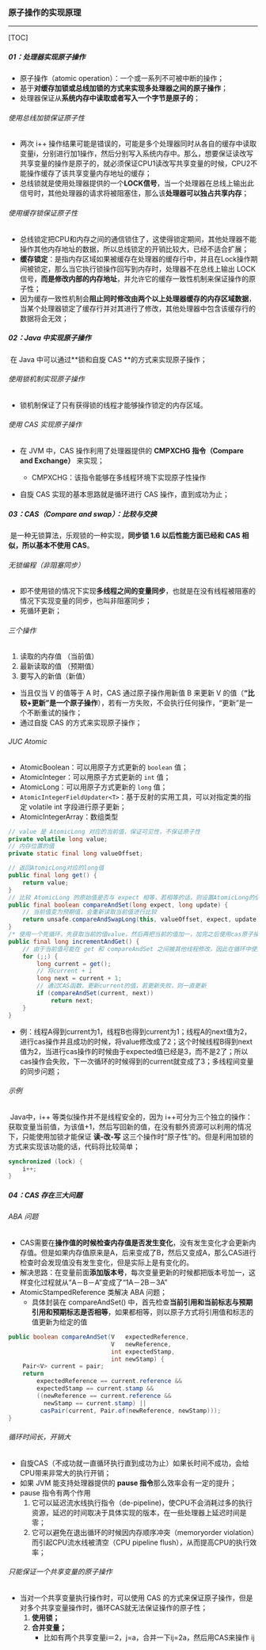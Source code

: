 ### 原子操作的实现原理

------

[TOC]

##### 01：处理器实现原子操作

- 原子操作（atomic operation）：一个或一系列不可被中断的操作；
- 基于**对缓存加锁或总线加锁的方式来实现多处理器之间的原子操作**；
- 处理器保证从**系统内存中读取或者写入一个字节是原子的**；

###### 使用总线加锁保证原子性

- 两次 i++ 操作结果可能是错误的，可能是多个处理器同时从各自的缓存中读取变量i，分别进行加1操作，然后分别写入系统内存中。那么，想要保证读改写共享变量的操作是原子的，就必须保证CPU1读改写共享变量的时候，CPU2不能操作缓存了该共享变量内存地址的缓存；
- 总线锁就是使用处理器提供的一个**LOCK信号**，当一个处理器在总线上输出此信号时，其他处理器的请求将被阻塞住，那么该**处理器可以独占共享内存**；

###### 使用缓存锁保证原子性

- 总线锁定把CPU和内存之间的通信锁住了，这使得锁定期间，其他处理器不能操作其他内存地址的数据，所以总线锁定的开销比较大，已经不适合扩展；
- **缓存锁定**：是指内存区域如果被缓存在处理器的缓存行中，并且在Lock操作期间被锁定，那么当它执行锁操作回写到内存时，处理器不在总线上输出 LOCK 信号，**而是修改内部的内存地址**，并允许它的缓存一致性机制来保证操作的原子性；
- 因为缓存一致性机制会**阻止同时修改由两个以上处理器缓存的内存区域数据**，当某个处理器锁定了缓存行并对其进行了修改，其他处理器中包含该缓存行的数据将会无效；

##### 02：Java 中实现原子操作

​	在 Java 中可以通过**锁和自旋 CAS **的方式来实现原子操作；

###### 使用锁机制实现原子操作

- 锁机制保证了只有获得锁的线程才能够操作锁定的内存区域。

###### 使用 CAS 实现原子操作

- 在 JVM 中，CAS 操作利用了处理器提供的 **CMPXCHG 指令（Compare and Exchange）** 来实现；
  - CMPXCHG：该指令能够在多线程环境下实现原子性操作

- 自旋 CAS 实现的基本思路就是循环进行 CAS 操作，直到成功为止；

##### 03：CAS（Compare and swap）：比较与交换

​	是一种无锁算法，乐观锁的一种实现，**同步锁 1.6 以后性能方面已经和 CAS 相似，所以基本不使用 CAS**。

###### 无锁编程（非阻塞同步）

- 即不使用锁的情况下实现**多线程之间的变量同步**，也就是在没有线程被阻塞的情况下实现变量的同步，也叫非阻塞同步；
- 死循环更新；

###### 三个操作

1. 读取的内存值 （当前值）
2. 最新读取的值 （预期值）
3. 要写入的新值（新值） 

- 当且仅当 V 的值等于 A 时，CAS 通过原子操作用新值 B 来更新 V 的值（**“比较+更新”是一个原子操作**），若有一方失败，不会执行任何操作，“更新”是一个不断重试的操作；
- 通过自旋  CAS 的方式来实现原子操作；

###### JUC Atomic

- AtomicBoolean：可以用原子方式更新的 `boolean` 值；
- AtomicInteger：可以用原子方式更新的 `int` 值；
- AtomicLong：可以用原子方式更新的 `long` 值；
- `AtomicIntegerFieldUpdater<T>`：基于反射的实用工具，可以对指定类的指定 volatile int 字段进行原子更新；
- AtomicIntegerArray：数组类型

```java
// value 是 AtomicLong 对应的当前值，保证可见性，不保证原子性
private volatile long value;
// 内存位置的值
private static final long valueOffset;

// 返回AtomicLong对应的long值
public final long get() {
    return value;
}
// 比较 AtomicLong 的原始值是否与 expect 相等，若相等的话，则设置AtomicLong的值为update
public final boolean compareAndSet(long expect, long update) {
    // 当前值变为预期值，会重新读取当前值进行比较
    return unsafe.compareAndSwapLong(this, valueOffset, expect, update);
}
/* 使用一个死循环，先获取当前的值value，然后再把当前的值加一，加完之后使用cas原子操作让当前值加一处理正确。当然cas原子操作不一定是成功的，所以做了一个死循环，当cas操作成功的时候返回数据。*/
public final long incrementAndGet() {
    // 由于当前值可能在 get 和 compareAndSet 之间被其他线程修改，因此在循环中使用 compareAndSet(current, next)       	  // 来确保在更新时，当前值仍然等于 current
    for (;;) {
        long current = get();
        // 将current + 1
        long next = current + 1;
        // 通过CAS函数，更新current的值，若更新失败，则一直更新
        if (compareAndSet(current, next))
            return next;
    }
}
```

- 例：线程A得到current为1，线程B也得到current为1；线程A的next值为2，进行cas操作并且成功的时候，将value修改成了2；这个时候线程B得到next值为2，当进行cas操作的时候由于expected值已经是3，而不是2了；所以cas操作会失败，下一次循环的时候得到的current就变成了3；多线程间变量的同步问题；

###### 示例

​	Java中，i++ 等类似操作并不是线程安全的，因为  i++可分为三个独立的操作：获取变量当前值，为该值+1，然后写回新的值，在没有额外资源可以利用的情况下，只能使用加锁才能保证 **读-改-写** 这三个操作时“原子性”的。但是利用加锁的方式来实现该功能的话，代码将比较简单；

```java
synchronized (lock) {
 	i++;
}
```

##### 04：CAS 存在三大问题

###### ABA 问题

- CAS需要在**操作值的时候检查内存值是否发生变化**，没有发生变化才会更新内存值。但是如果内存值原来是A，后来变成了B，然后又变成A，那么CAS进行检查时会发现值没有发生变化，但是实际上是有变化的。
- 解决思路：在变量前面**添加版本号**，每次变量更新的时候都把版本号加一，这样变化过程就从“A－B－A”变成了“1A－2B－3A”
- AtomicStampedReference 类解决 ABA 问题；
  - 具体封装在 compareAndSet() 中，首先检查**当前引用和当前标志与预期引用和预期标志是否相等**，如果都相等，则以原子方式将引用值和标志的值更新为给定的值


```java
public boolean compareAndSet(V   expectedReference,
                             V   newReference,
                             int expectedStamp,
                             int newStamp) {
    Pair<V> current = pair;
    return
        expectedReference == current.reference &&
        expectedStamp == current.stamp &&
        ((newReference == current.reference &&
          newStamp == current.stamp) ||
         casPair(current, Pair.of(newReference, newStamp)));
}
```

###### 循环时间长，开销大

- 自旋CAS（不成功就一直循环执行直到成功为止）如果长时间不成功，会给CPU带来非常大的执行开销；
- 如果 JVM 能支持处理器提供的 **pause 指令**那么效率会有一定的提升；
- pause 指令有两个作用
  1. 它可以延迟流水线执行指令（de-pipeline)，使CPU不会消耗过多的执行资源，延迟的时间取决于具体实现的版本，在一些处理器上延迟时间是零；
  2. 它可以避免在退出循环的时候因内存顺序冲突（memoryorder violation）而引起CPU流水线被清空（CPU pipeline flush），从而提高CPU的执行效率；

###### 只能保证一个共享变量的原子操作

- 当对一个共享变量执行操作时，可以使用 CAS 的方式来保证原子操作，但是对多个共享变量操作时，循环CAS就无法保证操作的原子性；
  1. **使用锁；**
  2. **合并变量；**
     - 比如有两个共享变量i＝2，j=a，合并一下ij=2a，然后用CAS来操作 ij

